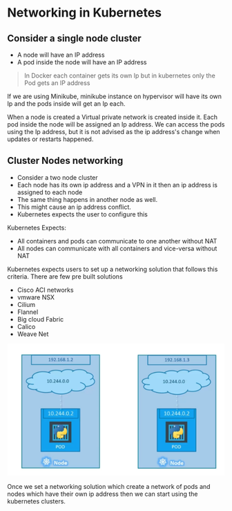 # Networking in Kubernetes

## Consider a single node cluster

- A node will have an IP address
- A pod inside the node will have an IP address

> In Docker each container gets its own Ip but in kubernetes only the Pod gets an IP address

If we are using Minikube, minikube instance on hypervisor will have its own Ip and the pods inside will get an Ip each.

When a node is created a Virtual private network is created inside it. Each pod inside the node will be assigned an Ip address. We can access the pods using the Ip address, but it is not advised as the ip address's change when updates or restarts happened.

## Cluster Nodes networking

- Consider a two node cluster
- Each node has its own ip address and a VPN in it then an ip address is assigned to each node
- The same thing happens in another node as well.
- This might cause an ip address conflict. 
- Kubernetes expects the user to configure this

Kubernetes Expects:
- All containers and pods can communicate to one another without NAT
- All nodes can communicate with all containers and vice-versa without NAT

Kubernetes expects users to set up a networking solution that follows this criteria.
There are few pre built solutions
- Cisco ACI networks
- vmware NSX
- Cilium 
- Flannel
- Big cloud Fabric
- Calico
- Weave Net


![cluster-ip.png](images/cluster-ip.png)

Once we set a networking solution which create a network of pods and nodes which have their own ip address then we can start using the kubernetes clusters.